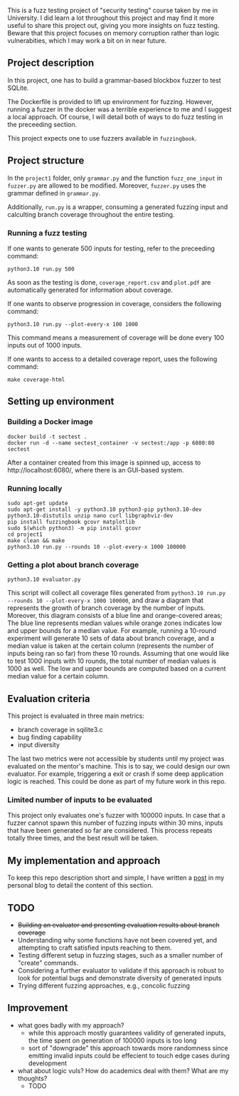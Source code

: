 This is a fuzz testing project of "security testing" course taken by me in University. I did learn a lot throughout this project and may find it more useful to share this project out, giving you more insights on fuzz testing. Beware that this project focuses on memory corruption rather than logic vulnerabities, which I may work a bit on in near future. 

## Project description
In this project, one has to build a grammar-based blockbox fuzzer to test SQLite.

The Dockerfile is provided to lift up environment for fuzzing. However, running a fuzzer in the docker was a terrible experience to me and I suggest a local approach. Of course, I will detail both of ways to do fuzz testing in the preceeding section.

This project expects one to use fuzzers available in `fuzzingbook`. 

## Project structure
In the `project1` folder, only `grammar.py` and the function `fuzz_one_input` in `fuzzer.py` are allowed to be modified. Moreover, `fuzzer.py` uses the grammar defined in `grammar.py`.

Additionally, `run.py` is a wrapper, consuming a generated fuzzing input and calculting branch coverage throughout the entire testing.

### Running a fuzz testing
If one wants to generate 500 inputs for testing, refer to the preceeding command:
```
python3.10 run.py 500
```

As soon as the testing is done, `coverage_report.csv` and `plot.pdf` are automatically generated for information about coverage.

If one wants to observe progression in coverage, considers the following command:
```
python3.10 run.py --plot-every-x 100 1000
```

This command means a measurement of coverage will be done every 100 inputs out of 1000 inputs.

If one wants to access to a detailed coverage report, uses the following command:
```
make coverage-html
```

## Setting up environment

### Building a Docker image
```
docker build -t sectest .
docker run -d --name sectest_container -v sectest:/app -p 6080:80 sectest
```

After a container created from this image is spinned up, access to http://localhost:6080/, where there is an GUI-based system.

### Running locally
```
sudo apt-get update
sudo apt-get install -y python3.10 python3-pip python3.10-dev python3.10-distutils unzip nano curl libgraphviz-dev
pip install fuzzingbook gcovr matplotlib
sudo $(which python3) -m pip install gcovr
cd project1
make clean && make
python3.10 run.py --rounds 10 --plot-every-x 1000 100000
```

### Getting a plot about branch coverage
```
python3.10 evaluator.py
```

This script will collect all coverage files generated from `python3.10 run.py --rounds 10 --plot-every-x 1000 100000`, and draw a diagram that represents the growth of branch coverage by the number of inputs. Moreover, this diagram consists of a blue line and orange-covered areas; The blue line represents median values while orange zones indicates low and upper bounds for a median value. For example,  running a 10-round experiment will generate 10 sets of data about branch coverage, and a median value is taken at the certain column (represents the number of inputs being ran so far) from these 10 rounds. Assuming that one would like to test 1000 inputs with 10 rounds, the total number of median values is 1000 as well. The low and upper bounds are computed based on a current median value for a certain column. 



## Evaluation criteria
This project is evaluated in three main metrics:
- branch coverage in sqilite3.c
- bug finding capability
- input diversity

The last two metrics were not accessible by students until my project was evaluated on the mentor's machine. This is to say, we could design our own evaluator. For example, triggering a exit or crash if some deep application logic is reached. This could be done as part of my future work in this repo.

### Limited number of inputs to be evaluated

This project only evaluates one's fuzzer with 100000 inputs. In case that a fuzzer cannot spawn this number of fuzzing inputs within 30 mins, inputs that have been generated so far are considered. This process repeats totally three times, and the best result will be taken.


## My implementation and approach

To keep this repo description short and simple, I have written a [post](https://saertrial.github.io./fuzzing/database/2024/06/12/sqlite-fuzzer/) in my personal blog to detail the content of this section.

## TODO
- ~~Building an evaluator and presenting evaluation results about branch coverage~~
- Understanding why some functions have not been covered yet, and attempting to craft satisfied inputs reaching to them.
- Testing different setup in fuzzing stages, such as a smaller number of "create" commands.
- Considering a further evaluator to validate if this approach is robust to look for potential bugs and demonstrate diversity of generated inputs
- Trying different fuzzing approaches, e.g., concolic fuzzing

## Improvement
- what goes badly with my approach?
    - while this approach mostly guarantees validity of generated inputs, the time spent on generation of 100000 inputs is too long
    - sort of "downgrade" this approach towards more randomness since emitting invalid inputs could be effecient to touch edge cases during development
- what about logic vuls? How do academics deal with them? What are my thoughts?
    - TODO






